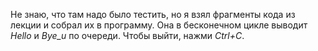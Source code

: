 Не знаю, что там надо было тестить, но я взял фрагменты кода из лекции и собрал их в программу.
Она в бесконечном цикле выводит *Hello* и *Bye_u* по очереди. Чтобы выйти, нажми *Ctrl+C*.